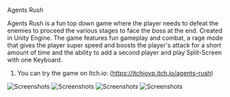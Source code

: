 Agents Rush 

Agents Rush is a fun top down game where the player needs to defeat the enemies to proceed the various stages to face the boss at the end. Created in Unity Engine. The game features fun gameplay and combat, a rage mode that gives the player super speed and boosts the player's attack for a short amount of time and the ability to add a second player and play Split-Screen with one Keyboard.
1. You can try the game on Itch.io: (https://itchiovp.itch.io/agents-rush)

![Screenshots](https://img.itch.zone/aW1hZ2UvMjUwOTc4NC8xNDkxNjEwNy5wbmc=/original/EA5iU5.png)
![Screenshots](https://img.itch.zone/aW1hZ2UvMjUwOTc4NC8xNDkxNjEwNi5wbmc=/original/HUGSTX.png)
![Screenshots](https://img.itch.zone/aW1hZ2UvMjUwOTc4NC8xNDkxNjEwOC5wbmc=/original/3a5qRN.png)
![Screenshots](https://img.itch.zone/aW1hZ2UvMjUwOTc4NC8xNDkxNjEwNy5wbmc=/original/EA5iU5.png)


